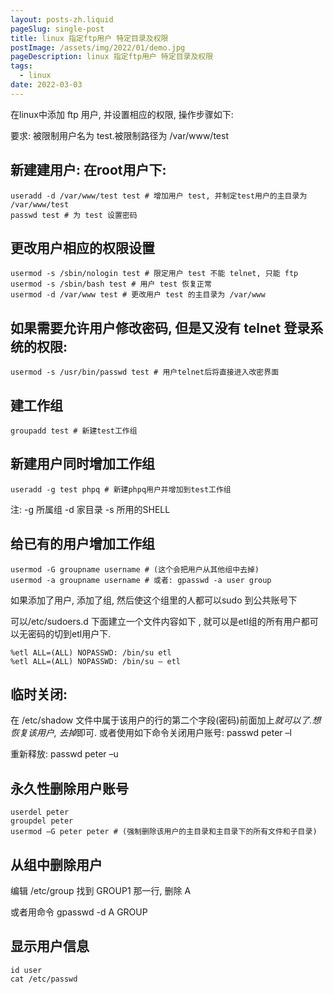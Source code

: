 ```yaml
---
layout: posts-zh.liquid
pageSlug: single-post
title: linux 指定ftp用户 特定目录及权限
postImage: /assets/img/2022/01/demo.jpg
pageDescription: linux 指定ftp用户 特定目录及权限
tags: 
  - linux
date: 2022-03-03
---
```


在linux中添加 ftp 用户, 并设置相应的权限, 操作步骤如下: 

要求: 被限制用户名为 test.被限制路径为 /var/www/test

## 新建建用户: 在root用户下: 
```shell
useradd -d /var/www/test test # 增加用户 test, 并制定test用户的主目录为 /var/www/test
passwd test # 为 test 设置密码
```

## 更改用户相应的权限设置
```shell
usermod -s /sbin/nologin test # 限定用户 test 不能 telnet, 只能 ftp
usermod -s /sbin/bash test # 用户 test 恢复正常
usermod -d /var/www test # 更改用户 test 的主目录为 /var/www
```

## 如果需要允许用户修改密码, 但是又没有 telnet 登录系统的权限: 
```shell
usermod -s /usr/bin/passwd test # 用户telnet后将直接进入改密界面
```

## 建工作组
```shell
groupadd test # 新建test工作组
```

## 新建用户同时增加工作组
```shell
useradd -g test phpq # 新建phpq用户并增加到test工作组
```

注: -g 所属组 -d 家目录 -s 所用的SHELL

## 给已有的用户增加工作组
```shell
usermod -G groupname username # (这个会把用户从其他组中去掉)
usermod -a groupname username # 或者: gpasswd -a user group
```

如果添加了用户, 添加了组, 然后使这个组里的人都可以sudo 到公共账号下

可以/etc/sudoers.d 下面建立一个文件内容如下 , 就可以是etl组的所有用户都可以无密码的切到etl用户下.

```shell
%etl ALL=(ALL) NOPASSWD: /bin/su etl
%etl ALL=(ALL) NOPASSWD: /bin/su – etl
```

## 临时关闭: 
在 /etc/shadow 文件中属于该用户的行的第二个字段(密码)前面加上*就可以了.想恢复该用户, 去掉*即可.
或者使用如下命令关闭用户账号: passwd peter –l

重新释放: passwd peter –u

## 永久性删除用户账号
```shell
userdel peter
groupdel peter
usermod –G peter peter # (强制删除该用户的主目录和主目录下的所有文件和子目录)
```

## 从组中删除用户
编辑 /etc/group 找到 GROUP1 那一行, 删除 A

或者用命令 gpasswd -d A GROUP

## 显示用户信息
```shell
id user
cat /etc/passwd
```